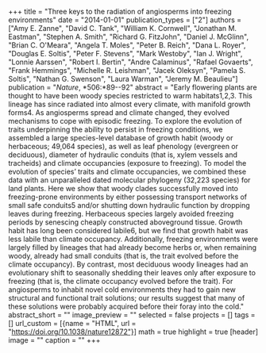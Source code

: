 +++
title = "Three keys to the radiation of angiosperms into freezing environments"
date = "2014-01-01"
publication_types = ["2"]
authors = ["Amy E. Zanne", "David C. Tank", "William K. Cornwell", "Jonathan M. Eastman", "Stephen A. Smith", "Richard G. FitzJohn", "Daniel J. McGlinn", "Brian C. O'Meara", "Angela T. Moles", "Peter B. Reich", "Dana L. Royer", "Douglas E. Soltis", "Peter F. Stevens", "Mark Westoby", "Ian J. Wright", "Lonnie Aarssen", "Robert I. Bertin", "Andre Calaminus", "Rafael Govaerts", "Frank Hemmings", "Michelle R. Leishman", "Jacek Oleksyn", "Pamela S. Soltis", "Nathan G. Swenson", "Laura Warman", "Jeremy M. Beaulieu"]
publication = "_Nature_, *506:*89--92"
abstract = "Early flowering plants are thought to have been woody species restricted to warm habitats1,2,3. This lineage has since radiated into almost every climate, with manifold growth forms4. As angiosperms spread and climate changed, they evolved mechanisms to cope with episodic freezing. To explore the evolution of traits underpinning the ability to persist in freezing conditions, we assembled a large species-level database of growth habit (woody or herbaceous; 49,064 species), as well as leaf phenology (evergreen or deciduous), diameter of hydraulic conduits (that is, xylem vessels and tracheids) and climate occupancies (exposure to freezing). To model the evolution of species’ traits and climate occupancies, we combined these data with an unparalleled dated molecular phylogeny (32,223 species) for land plants. Here we show that woody clades successfully moved into freezing-prone environments by either possessing transport networks of small safe conduits5 and/or shutting down hydraulic function by dropping leaves during freezing. Herbaceous species largely avoided freezing periods by senescing cheaply constructed aboveground tissue. Growth habit has long been considered labile6, but we find that growth habit was less labile than climate occupancy. Additionally, freezing environments were largely filled by lineages that had already become herbs or, when remaining woody, already had small conduits (that is, the trait evolved before the climate occupancy). By contrast, most deciduous woody lineages had an evolutionary shift to seasonally shedding their leaves only after exposure to freezing (that is, the climate occupancy evolved before the trait). For angiosperms to inhabit novel cold environments they had to gain new structural and functional trait solutions; our results suggest that many of these solutions were probably acquired before their foray into the cold."
abstract_short = ""
image_preview = ""
selected = false
projects = []
tags = []
url_custom = [{name = "HTML", url = "https://doi.org/10.1038/nature12872"}]
math = true
highlight = true
[header]
image = ""
caption = ""
+++
